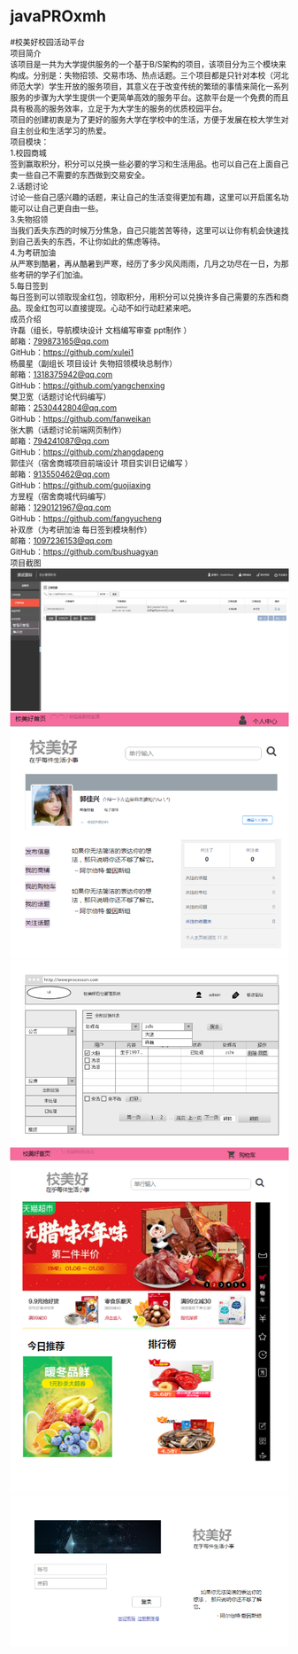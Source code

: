 # javaPROxmh
#校美好校园活动平台</br>
项目简介</br>
该项目是一共为大学提供服务的一个基于B/S架构的项目，该项目分为三个模块来构成。分别是：失物招领、交易市场、热点话题。三个项目都是只针对本校（河北师范大学）学生开放的服务项目，其意义在于改变传统的繁琐的事情来简化一系列服务的步骤为大学生提供一个更简单高效的服务平台。这款平台是一个免费的而且具有极高的服务效率，立足于为大学生的服务的优质校园平台。</br>
项目的创建初衷是为了更好的服务大学在学校中的生活，方便于发展在校大学生对自主创业和生活学习的热爱。</br>
项目模块：</br>
1.校园商城</br>
	签到赢取积分，积分可以兑换一些必要的学习和生活用品。也可以自己在上面自己卖一些自己不需要的东西做到交易安全。</br>
2.话题讨论</br>
	讨论一些自己感兴趣的话题，来让自己的生活变得更加有趣，这里可以开启匿名功能可以让自己更自由一些。</br>
3.失物招领</br>
	当我们丢失东西的时候万分焦急，自己只能苦苦等待，这里可以让你有机会快速找到自己丢失的东西，不让你如此的焦虑等待。</br>
4.为考研加油</br>
	从严寒到酷暑，再从酷暑到严寒，经历了多少风风雨雨，几月之功尽在一日，为那些考研的学子们加油。</br>
5.每日签到</br>
	每日签到可以领取现金红包，领取积分，用积分可以兑换许多自己需要的东西和商品。现金红包可以直接提现。心动不如行动赶紧来吧。</br>
成员介绍</br>
许磊（组长，导航模块设计 文档编写审查  ppt制作 ）</br>
 邮箱：799873165@qq.com </br>
 GitHub：https://github.com/xulei1 </br>
杨晨星（副组长 项目设计 失物招领模块总制作）</br>
 邮箱：1318375942@qq.com </br>
 GitHub：https://github.com/yangchenxing </br>
樊卫宽（话题讨论代码编写）</br>
 邮箱：2530442804@qq.com </br>
 GitHub：https://github.com/fanweikan </br>
张大鹏（话题讨论前端网页制作）</br>
 邮箱：794241087@qq.com </br>
 GitHub：https://github.com/zhangdapeng </br>
郭佳兴（宿舍商城项目前端设计 项目实训日记编写  ）</br>
邮箱：913550462@qq.com </br>
 GitHub：https://github.com/guojiaxing </br>
方昱程（宿舍商城代码编写）</br>
 邮箱：1290121967@qq.com </br>
 GitHub：https://github.com/fangyucheng</br>
补双彦（为考研加油 每日签到模块制作）</br>
 邮箱：1097236153@qq.com </br>
 GitHub：https://github.com/bushuagyan</br>
项目截图</br>
![image](https://github.com/xulei1/JAVA_XSH/blob/master/%E6%A0%A1%E7%BE%8E%E5%A5%BD%E6%96%87%E6%A1%A3/%E4%B8%BB%E9%A1%B5UI%E5%9B%BE/1.png)</br>
![image](https://github.com/xulei1/JAVA_XSH/blob/master/%E6%A0%A1%E7%BE%8E%E5%A5%BD%E6%96%87%E6%A1%A3/%E4%B8%BB%E9%A1%B5UI%E5%9B%BE/%E4%B8%AA%E4%BA%BA%E4%B8%AD%E5%BF%83.png)</br>
![image](https://github.com/xulei1/JAVA_XSH/blob/master/%E6%A0%A1%E7%BE%8E%E5%A5%BD%E6%96%87%E6%A1%A3/%E4%B8%BB%E9%A1%B5UI%E5%9B%BE/%E5%8F%8D%E9%A6%88%E5%A4%84%E7%90%86%E8%80%85%E6%9F%A5%E8%AF%A2.png)</br>
![image](https://github.com/xulei1/JAVA_XSH/blob/master/%E6%A0%A1%E7%BE%8E%E5%A5%BD%E6%96%87%E6%A1%A3/%E4%B8%BB%E9%A1%B5UI%E5%9B%BE/%E5%95%86%E5%9F%8E.png)</br>
![image](https://github.com/xulei1/JAVA_XSH/blob/master/%E6%A0%A1%E7%BE%8E%E5%A5%BD%E6%96%87%E6%A1%A3/%E4%B8%BB%E9%A1%B5UI%E5%9B%BE/%E7%99%BB%E5%BD%95.png)</br>

